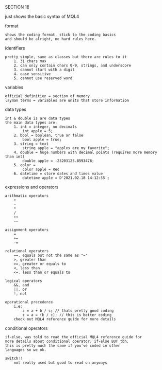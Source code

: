 
SECTION 18

just shows the basic syntax of MQL4

format
   
    shows the coding format, stick to the coding basics
    and should be alright, no hard rules here.

identifiers
   
    pretty simple, same as classes but there are rules to it
        1. 31 chars max
        2. can only contain chars 0-9, strings, and underscore
        3. cannot start with a digit
        4. case sensitive
        5. cannot use reserved word

variables
    
    official definition = section of memory
    layman terms = variables are units that store information

data types
    
    int & double is are data types
    the main data types are;
        1. int = integer, no decimals
            int apple = 5;
        2. bool = boolean, true or false
            bool apple = true;
        3. string = text
            string apple = "apples are my favorite";
        4. double = huge numbers with decimal points (requires more memory than int)
            double apple = -23203123.8593476;
        5. color = 
            color apple = Red
        6. datetime = store dates and times value
            datetime apple = D'2021.02.18 14:12:55';

expressions and operators
        
    arithmatic operators
        +
        -
        *
        /
        ++
        --

    assignment operators
        =
        +=
        -=
    
    relational operators
        ==, equals but not the same as "="
        >, greater than
        >=, greater or equals to
        <, less than
        <=, less than or equals to

    logical operators
        &&, and
        ||, or
        !, not

    operational precedence
        i.e: 
            z = a + b / c; // thats pretty good coding
            z = a = (b / c); // this is better coding
        check out MQL4 reference guide for more details

conditional operators

    if-else, was told to read the official MQL4 reference guide for
    more details about conditional operator; if-else BUT tbh,
    this is pretty much the same if you've coded in other
    languages so we ok.

    switch!!
        not really used but good to read on anyways

    

